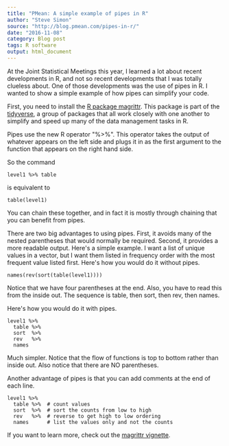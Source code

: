 ```yaml
---
title: "PMean: A simple example of pipes in R"
author: "Steve Simon"
source: "http://blog.pmean.com/pipes-in-r/"
date: "2016-11-08"
category: Blog post
tags: R software
output: html_document
---
```


At the Joint Statistical Meetings this year, I learned a lot about
recent developments in R, and not so recent developments that I was
totally clueless about. One of those developments was the use of pipes
in R. I wanted to show a simple example of how pipes can simplify your
code.

<!---More--->

First, you need to install the [R package
magrittr](https://cran.r-project.org/web/packages/magrittr/index.html).
This package is part of the
[tidyverse](https://blog.rstudio.org/2016/09/15/tidyverse-1-0-0/), a
group of packages that all work closely with one another to simplify and
speed up many of the data management tasks in R.

Pipes use the new R operator "%\>%". This operator takes the output of
whatever appears on the left side and plugs it in as the first argument
to the function that appears on the right hand side.

So the command

    level1 %>% table

is equivalent to

    table(level1)

You can chain these together, and in fact it is mostly through chaining
that you can benefit from pipes.

There are two big advantages to using pipes. First, it avoids many of
the nested parentheses that would normally be required. Second, it
provides a more readable output. Here's a simple example. I want a list
of unique values in a vector, but I want them listed in frequency order
with the most frequent value listed first. Here's how you would do it
without pipes.

    names(rev(sort(table(level1))))

Notice that we have four parentheses at the end. Also, you have to read
this from the inside out. The sequence is table, then sort, then rev,
then names.

Here's how you would do it with pipes.

    level1 %>% 
      table %>%
      sort  %>%
      rev   %>%
      names

Much simpler. Notice that the flow of functions is top to bottom rather
than inside out. Also notice that there are NO parentheses.

Another advantage of pipes is that you can add comments at the end of
each line.

    level1 %>% 
      table %>%  # count values
      sort  %>%  # sort the counts from low to high
      rev   %>%  # reverse to get high to low ordering
      names      # list the values only and not the counts

If you want to learn more, check out the [magrittr
vignette](https://cran.r-project.org/web/packages/magrittr/vignettes/magrittr.html).


